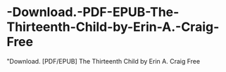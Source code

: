 # -Download.-PDF-EPUB-The-Thirteenth-Child-by-Erin-A.-Craig-Free
"Download. [PDF/EPUB] The Thirteenth Child by Erin A. Craig Free
